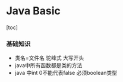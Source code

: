 # Java Basic

[toc]

### 基础知识

- 类名=文件名 驼峰式 大写开头
- java中所有函数都是类的方法
- java 中int 0不能代表false 必须boolean类型

